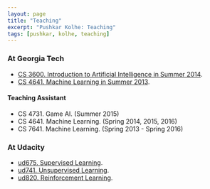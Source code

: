 ```yaml
---
layout: page
title: "Teaching"
excerpt: "Pushkar Kolhe: Teaching"
tags: [pushkar, kolhe, teaching]
---
```



### At Georgia Tech

* [CS 3600. Introduction to Artificial Intelligence in Summer 2014](http://www.robotvisions.org/3600).
* [CS 4641. Machine Learning in Summer 2013](http://www.robotvisions.org/4641).

#### Teaching Assistant

* CS 4731. Game AI. (Summer 2015)
* CS 4641. Machine Learning. (Spring 2014, 2015, 2016)
* CS 7641. Machine Learning. (Spring 2013 - Spring 2016)

### At Udacity

* [ud675. Supervised Learning](https://www.udacity.com/course/ud675).
* [ud741. Unsupervised Learning](https://www.udacity.com/course/ud741).
* [ud820. Reinforcement Learning](https://www.udacity.com/course/ud820).
